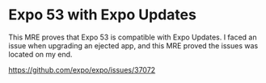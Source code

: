 # Expo 53 with Expo Updates

This MRE proves that Expo 53 is compatible with Expo Updates. I faced an issue when upgrading an ejected app, and this MRE proved the issues was located on my end.


https://github.com/expo/expo/issues/37072

